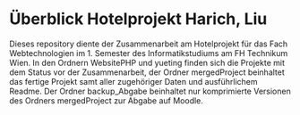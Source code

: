 # Überblick Hotelprojekt Harich, Liu

Dieses repository diente der Zusammenarbeit am Hotelprojekt für das Fach Webtechnologien im 1. Semester des Informatikstudiums am FH Technikum Wien.
In den Ordnern WebsitePHP und yueting finden sich die Projekte mit dem Status vor der Zusammenarbeit, der Ordner mergedProject beinhaltet das fertige Projekt samt aller zugehöriger Daten und ausführlichem Readme. Der Ordner backup_Abgabe beinhaltet nur komprimierte Versionen des Ordners mergedProject zur Abgabe auf Moodle.